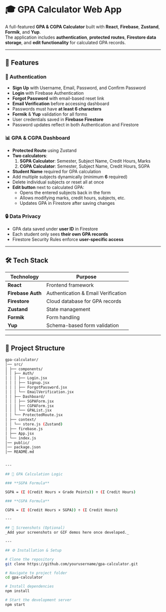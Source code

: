 # 🎓 GPA Calculator Web App

A full-featured **GPA & CGPA Calculator** built with **React**, **Firebase**, **Zustand**, **Formik**, and **Yup**.  
The application includes **authentication**, **protected routes**, **Firestore data storage**, and **edit functionality** for calculated GPA records.

---

## 🚀 Features

### 🔑 Authentication
- **Sign Up** with Username, Email, Password, and Confirm Password
- **Login** with Firebase Authentication
- **Forgot Password** with email-based reset link
- **Email Verification** before accessing dashboard
- Passwords must have **at least 6 characters**
- **Formik** & **Yup** validation for all forms
- User credentials saved in **Firebase Firestore**
- Password updates reflect in both Authentication and Firestore

### 📊 GPA & CGPA Dashboard
- **Protected Route** using Zustand
- **Two calculators**:
  1. **SGPA Calculator**: Semester, Subject Name, Credit Hours, Marks
  2. **CGPA Calculator**: Semester, Subject Name, Credit Hours, SGPA
- **Student Name** required for GPA calculation
- Add multiple subjects dynamically (minimum **6** required)
- Delete individual subjects or reset all at once
- **Edit button** next to calculated GPA:
  - Opens the entered subjects back in the form
  - Allows modifying marks, credit hours, subjects, etc.
  - Updates GPA in Firestore after saving changes

### 🔒 Data Privacy
- GPA data saved under **user ID** in Firestore
- Each student only sees **their own GPA records**
- Firestore Security Rules enforce **user-specific access**

---

## 🛠 Tech Stack

| Technology        | Purpose                              |
|-------------------|--------------------------------------|
| **React**         | Frontend framework                   |
| **Firebase Auth** | Authentication & Email Verification  |
| **Firestore**     | Cloud database for GPA records       |
| **Zustand**       | State management                     |
| **Formik**        | Form handling                        |
| **Yup**           | Schema-based form validation         |

---

## 📂 Project Structure

```bash
gpa-calculator/
│── src/
│ ├── components/
│ │ ├── Auth/
│ │ │ ├── Login.jsx
│ │ │ ├── Signup.jsx
│ │ │ ├── ForgotPassword.jsx
│ │ │ └── EmailVerification.jsx
│ │ ├── Dashboard/
│ │ │ ├── SGPAForm.jsx
│ │ │ ├── CGPAForm.jsx
│ │ │ └── GPAList.jsx
│ │ └── ProtectedRoute.jsx
│ ├── context/
│ │ └── store.js (Zustand)
│ ├── firebase.js
│ ├── App.jsx
│ └── index.js
│── public/
│── package.json
│── README.md


---

## 📐 GPA Calculation Logic

### **SGPA Formula**

SGPA = (Σ (Credit Hours × Grade Points)) ÷ (Σ Credit Hours)

### **CGPA Formula**

CGPA = (Σ (Credit Hours × SGPA)) ÷ (Σ Credit Hours)

---

## 📸 Screenshots (Optional)
_Add your screenshots or GIF demos here once developed._

---

## ⚙️ Installation & Setup

# Clone the repository
git clone https://github.com/yourusername/gpa-calculator.git

# Navigate to project folder
cd gpa-calculator

# Install dependencies
npm install

# Start the development server
npm start

